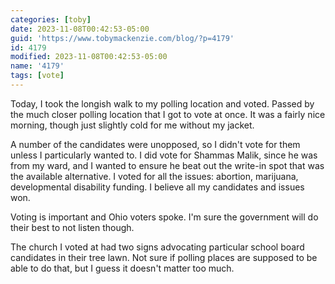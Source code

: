 ```yaml
---
categories: [toby]
date: 2023-11-08T00:42:53-05:00
guid: 'https://www.tobymackenzie.com/blog/?p=4179'
id: 4179
modified: 2023-11-08T00:42:53-05:00
name: '4179'
tags: [vote]
---
```


Today, I took the longish walk to my polling location and voted.<!--more-->  Passed by the much closer polling location that I got to vote at once.  It was a fairly nice morning, though just slightly cold for me without my jacket.

A number of the candidates were unopposed, so I didn't vote for them unless I particularly wanted to.  I did vote for Shammas Malik, since he was from my ward, and I wanted to ensure he beat out the write-in spot that was the available alternative.  I voted for all the issues: abortion, marijuana, developmental disability funding.  I believe all my candidates and issues won.

Voting is important and Ohio voters spoke.  I'm sure the government will do their best to not listen though.

The church I voted at had two signs advocating particular school board candidates in their tree lawn.  Not sure if polling places are supposed to be able to do that, but I guess it doesn't matter too much.
